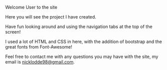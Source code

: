 Welcome User to the site

Here you will see the project I have created.

Have fun looking around and using the navigation tabs at the top of the screen!

I used a lot of HTML and CSS in here, with the addition of bootstrap and the great fonts from Font-Awesome!

Feel free to contact me with any questions you may have with the site, my email is nicklodde98@gmail.com.
